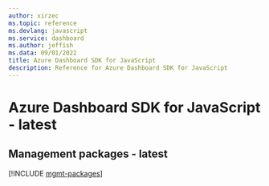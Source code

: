 ```yaml
---
author: xirzec
ms.topic: reference
ms.devlang: javascript
ms.service: dashboard
ms.author: jeffish
ms.data: 09/01/2022
title: Azure Dashboard SDK for JavaScript
description: Reference for Azure Dashboard SDK for JavaScript
---
```

# Azure Dashboard SDK for JavaScript - latest

## Management packages - latest
[!INCLUDE [mgmt-packages](dashboard-mgmt-index.md)]